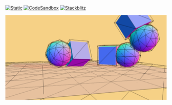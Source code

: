 [![Static](https://img.shields.io/badge/demo-%23646CFF.svg?logo=html5&logoColor=white)](https://pmndrs.github.io/examples/simple-physics-demo-with-debug-bounds)
[![CodeSandbox](https://img.shields.io/badge/codesandbox-040404?logo=codesandbox&logoColor=DBDBDB)](https://codesandbox.io/s/github/pmndrs/examples/tree/main/apps/simple-physics-demo-with-debug-bounds)
[![Stackblitz](https://img.shields.io/badge/stackblitz-fff?logo=Stackblitz&logoColor=1389FD)](https://stackblitz.com/github/pmndrs/examples/tree/main/apps/simple-physics-demo-with-debug-bounds)

![](thumbnail.png)

